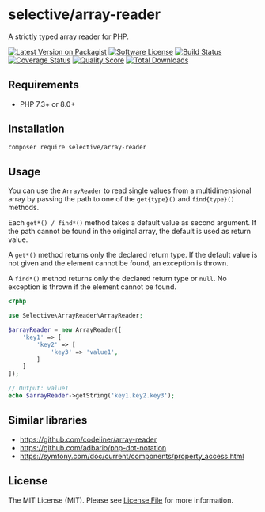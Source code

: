 # selective/array-reader

A strictly typed array reader for PHP.

[![Latest Version on Packagist](https://img.shields.io/github/release/selective-php/array-reader.svg)](https://packagist.org/packages/selective/array-reader)
[![Software License](https://img.shields.io/badge/license-MIT-brightgreen.svg)](LICENSE)
[![Build Status](https://github.com/selective-php/array-reader/workflows/build/badge.svg)](https://github.com/selective-php/array-reader/actions)
[![Coverage Status](https://img.shields.io/scrutinizer/coverage/g/selective-php/array-reader.svg)](https://scrutinizer-ci.com/g/selective-php/array-reader/code-structure)
[![Quality Score](https://img.shields.io/scrutinizer/quality/g/selective-php/array-reader.svg)](https://scrutinizer-ci.com/g/selective-php/array-reader/?branch=master)
[![Total Downloads](https://img.shields.io/packagist/dt/selective/array-reader.svg)](https://packagist.org/packages/selective/array-reader/stats)


## Requirements

* PHP 7.3+ or 8.0+

## Installation

```bash
composer require selective/array-reader
```

## Usage

You can use the `ArrayReader` to read single values from a multidimensional 
array by passing the path to one of the `get{type}()` and `find{type}()` methods. 

Each `get*() / find*()` method takes a default value as second argument.
If the path cannot be found in the original array, the default is used as return value.

A `get*()` method returns only the declared return type. 
If the default value is not given and the element cannot be found, an exception is thrown.

A `find*()` method returns only the declared return type or `null`. 
No exception is thrown if the element cannot be found.

```php
<?php

use Selective\ArrayReader\ArrayReader;

$arrayReader = new ArrayReader([
    'key1' => [
        'key2' => [
            'key3' => 'value1',
        ]
    ]
]);

// Output: value1
echo $arrayReader->getString('key1.key2.key3');
```

## Similar libraries

* https://github.com/codeliner/array-reader
* https://github.com/adbario/php-dot-notation
* https://symfony.com/doc/current/components/property_access.html

## License

The MIT License (MIT). Please see [License File](LICENSE) for more information.
